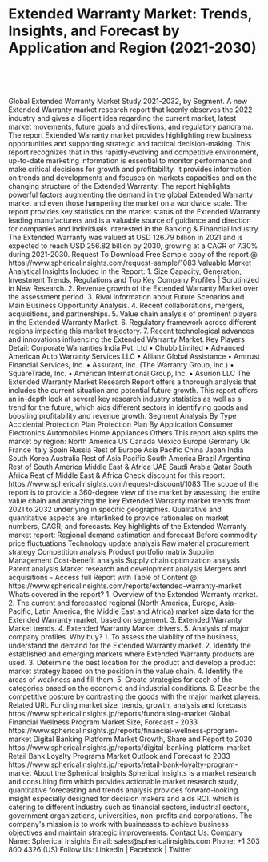 <h1><strong>Extended Warranty Market: Trends, Insights, and Forecast by Application and Region (2021-2030)</strong></h1>
<p>&nbsp;</p>
<p>&nbsp;</p>
<p>Global Extended Warranty Market Study 2021-2032, by Segment. A new Extended Warranty market research report that keenly observes the 2022 industry and gives a diligent idea regarding the current market, latest market movements, future goals and directions, and regulatory panorama. The report Extended Warranty market provides highlighting new business opportunities and supporting strategic and tactical decision-making. This report recognizes that in this rapidly-evolving and competitive environment, up-to-date marketing information is essential to monitor performance and make critical decisions for growth and profitability. It provides information on trends and developments and focuses on markets capacities and on the changing structure of the Extended Warranty. The report highlights powerful factors augmenting the demand in the global Extended Warranty market and even those hampering the market on a worldwide scale. The report provides key statistics on the market status of the Extended Warranty leading manufacturers and is a valuable source of guidance and direction for companies and individuals interested in the Banking &amp; Financial Industry. The Extended Warranty was valued at USD 126.79 billion in 2021 and is expected to reach USD 256.82 billion by 2030, growing at a CAGR of 7.30% during 2021-2030. Request To Download Free Sample copy of the report @ https://www.sphericalinsights.com/request-sample/1083 Valuable Market Analytical Insights Included in the Report: 1. Size Capacity, Generation, Investment Trends, Regulations and Top Key Company Profiles | Scrutinized in New Research. 2. Revenue growth of the Extended Warranty Market over the assessment period. 3. Rival Information about Future Scenarios and Main Business Opportunity Analysis. 4. Recent collaborations, mergers, acquisitions, and partnerships. 5. Value chain analysis of prominent players in the Extended Warranty Market. 6. Regulatory framework across different regions impacting this market trajectory. 7. Recent technological advances and innovations influencing the Extended Warranty Market. Key Players Detail: Corporate Warranties India Pvt. Ltd &bull; Chubb Limited &bull; Advanced American Auto Warranty Services LLC &bull; Allianz Global Assistance &bull; Amtrust Financial Services, Inc. &bull; Assurant, Inc. (The Warranty Group, Inc.) &bull; SquareTrade, Inc. &bull; American International Group, Inc. &bull; Asurion LLC The Extended Warranty Market Research Report offers a thorough analysis that includes the current situation and potential future growth. This report offers an in-depth look at several key research industry statistics as well as a trend for the future, which aids different sectors in identifying goods and boosting profitability and revenue growth. Segment Analysis By Type Accidental Protection Plan Protection Plan By Application Consumer Electronics Automobiles Home Appliances Others This report also splits the market by region: North America US Canada Mexico Europe Germany Uk France Italy Spain Russia Rest of Europe Asia Pacific China Japan India South Korea Australia Rest of Asia Pacific South America Brazil Argentina Rest of South America Middle East &amp; Africa UAE Saudi Arabia Qatar South Africa Rest of Middle East &amp; Africa Check discount for this report: https://www.sphericalinsights.com/request-discount/1083 The scope of the report is to provide a 360-degree view of the market by assessing the entire value chain and analyzing the key Extended Warranty market trends from 2021 to 2032 underlying in specific geographies. Qualitative and quantitative aspects are interlinked to provide rationales on market numbers, CAGR, and forecasts. Key highlights of the Extended Warranty market report: Regional demand estimation and forecast Before commodity price fluctuations Technology update analysis Raw material procurement strategy Competition analysis Product portfolio matrix Supplier Management Cost-benefit analysis Supply chain optimization analysis Patent analysis Market research and development analysis Mergers and acquisitions - Access full Report with Table of Content @ https://www.sphericalinsights.com/reports/extended-warranty-market Whats covered in the report? 1. Overview of the Extended Warranty market. 2. The current and forecasted regional (North America, Europe, Asia-Pacific, Latin America, the Middle East and Africa) market size data for the Extended Warranty market, based on segement. 3. Extended Warranty Market trends. 4. Extended Warranty Market drivers. 5. Analysis of major company profiles. Why buy? 1. To assess the viability of the business, understand the demand for the Extended Warranty market. 2. Identify the established and emerging markets where Extended Warranty products are used. 3. Determine the best location for the product and develop a product market strategy based on the position in the value chain. 4. Identify the areas of weakness and fill them. 5. Create strategies for each of the categories based on the economic and industrial conditions. 6. Describe the competitive posture by contrasting the goods with the major market players. Related URL Funding market size, trends, growth, analysis and forecasts https://www.sphericalinsights.jp/reports/fundraising-market Global Financial Wellness Program Market Size, Forecast - 2033 https://www.sphericalinsights.jp/reports/financial-wellness-program-market Digital Banking Platform Market Growth, Share and Report to 2030 https://www.sphericalinsights.jp/reports/digital-banking-platform-market Retail Bank Loyalty Programs Market Outlook and Forecast to 2033 https://www.sphericalinsights.jp/reports/retail-bank-loyalty-program-market About the Spherical Insights Spherical Insights is a market research and consulting firm which provides actionable market research study, quantitative forecasting and trends analysis provides forward-looking insight especially designed for decision makers and aids ROI. which is catering to different industry such as financial sectors, industrial sectors, government organizations, universities, non-profits and corporations. The company's mission is to work with businesses to achieve business objectives and maintain strategic improvements. Contact Us: Company Name: Spherical Insights Email: sales@sphericalinsights.com Phone: +1 303 800 4326 (US) Follow Us: LinkedIn | Facebook | Twitter</p>
